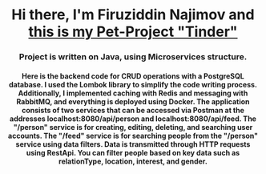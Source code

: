 <h1 align="center">Hi there, I'm Firuziddin Najimov and  <a href="https://github.com/KotouraSan/Tinder" target="_blank">this is my Pet-Project "Tinder"</a> </h1>
<h3 align="center">Project is written on Java, using Microservices structure.</h3>
<h4 align="center"> Here is the backend code for CRUD operations with a PostgreSQL database. I used the Lombok library to simplify the code writing process. Additionally, I implemented caching with Redis and messaging with RabbitMQ, and everything is deployed using Docker. The application consists of two services that can be accessed via Postman at the addresses localhost:8080/api/person and localhost:8080/api/feed. The "/person" service is for creating, editing, deleting, and searching user accounts. The "/feed" service is for searching people from the "/person" service using data filters. Data is transmitted through HTTP requests using RestApi. You can filter people based on key data such as relationType, location, interest, and gender. </h4>

